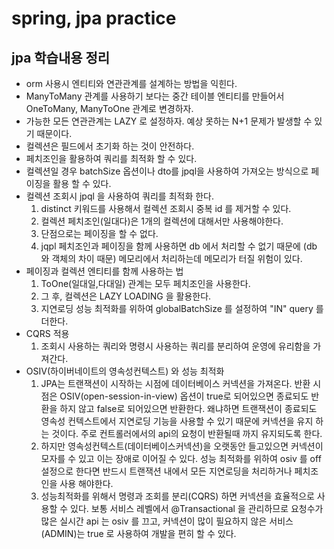 # spring, jpa practice
## jpa 학습내용 정리
  - orm 사용시 엔티티와 연관관계를 설계하는 방법을 익힌다.
  - ManyToMany 관계를 사용하기 보다는 중간 테이블 엔티티를 만들어서 OneToMany, ManyToOne 관계로 변경하자.
  - 가능한 모든 연관관계는 LAZY 로 설정하자. 예상 못하는 N+1 문제가 발생할 수 있기 때문이다.
  - 컬렉션은 필드에서 초기화 하는 것이 안전하다.  
  - 페치조인을 활용하여 쿼리를 최적화 할 수 있다.
  - 컬렉션일 경우 batchSize 옵션이나 dto를 jpql을 사용하여 가져오는 방식으로 페이징을 활용 할 수 있다.
  - 컬렉션 조회시 jpql 을 사용하여 쿼리를 최적화 한다.
    1. distinct 키워드를 사용해서 컬렉션 조회시 중복 id 를 제거할 수 있다.
    2. 컬렉션 페치조인(일대다)은 1개의 컬렉션에 대해서만 사용해야한다.
    3. 단점으로는 페이징을 할 수 없다.
    4. jqpl 페치조인과 페이징을 함께 사용하면 db 에서 처리할 수 없기 때문에 (db 와 객체의 차이 때문) 메모리에서 처리하는데 메모리가 터질 위험이 있다.
  - 페이징과 컬렉션 엔티티를 함께 사용하는 법
    1. ToOne(일대일,다대일) 관계는 모두 페치조인을 사용한다.
    2. 그 후, 컬렉션은 LAZY LOADING 을 활용한다.
    3. 지연로딩 성능 최적화를 위하여 globalBatchSize 를 설정하여 "IN" query 를 더한다.
  - CQRS 적용
    1. 조회시 사용하는 쿼리와 명령시 사용하는 쿼리를 분리하여 운영에 유리함을 가져간다.
  - OSIV(하이버네이트의 영속성컨텍스트) 와 성능 최적화 
    1. JPA는 트랜잭션이 시작하는 시점에 데이터베이스 커넥션을 가져온다. 반환 시점은 OSIV(open-session-in-view) 옵션이 true로 되어있으면 종료되도 반환을 하지 않고 false로 되어있으면 반환한다. 왜냐하면 트랜잭션이 종료되도 영속성 컨텍스트에서 지연로딩 기능을 사용할 수 있기 때문에 커넥션을 유지 하는 것이다. 주로 컨트롤러에서의 api의 요청이 반환될때 까지 유지되도록 한다.
    2. 하지만 영속성컨텍스트(데이터베이스커넥션)을 오랫동안 들고있으면 커넥션이 모자를 수 있고 이는 장애로 이어질 수 있다. 성능 최적화를 위하여 osiv 를 off 설정으로 한다면 반드시 트랜잭션 내에서 모든 지연로딩을 처리하거나 페치조인을 사용 해야한다.
    3. 성능최적화를 위해서 명령과 조회를 분리(CQRS) 하면 커넥션을 효율적으로 사용할 수 있다. 보통 서비스 레벨에서 @Transactional 을 관리하므로 요청수가 많은 실시간 api 는 osiv 를 끄고, 커넥션이 많이 필요하지 않은 서비스(ADMIN)는 true 로 사용하여 개발을 편히 할 수 있다.

